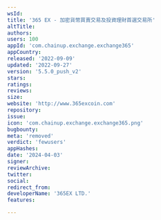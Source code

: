 ```yaml
---
wsId: 
title: '365 EX - 加密貨幣買賣交易及投資理財首選交易所'
altTitle: 
authors: 
users: 100
appId: 'com.chainup.exchange.exchange365'
appCountry: 
released: '2022-09-09'
updated: '2022-09-27'
version: '5.5.0_push_v2'
stars: 
ratings: 
reviews: 
size: 
website: 'http://www.365excoin.com'
repository: 
issue: 
icon: 'com.chainup.exchange.exchange365.png'
bugbounty: 
meta: 'removed'
verdict: 'fewusers'
appHashes: 
date: '2024-04-03'
signer: 
reviewArchive: 
twitter: 
social: 
redirect_from: 
developerName: '365EX LTD.'
features: 

---
```


